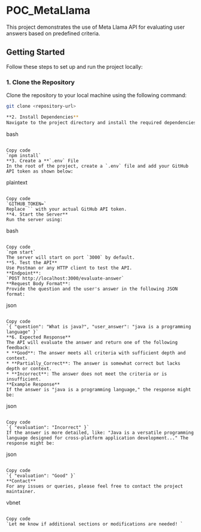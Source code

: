 # POC_MetaLlama  

This project demonstrates the use of Meta Llama API for evaluating user answers based on predefined criteria.  

## **Getting Started**  

Follow these steps to set up and run the project locally:  

### **1. Clone the Repository**  
Clone the repository to your local machine using the following command:  

```bash  
git clone <repository-url>  

**2. Install Dependencies**
Navigate to the project directory and install the required dependencies using:

```
bash
```

Copy code
`npm install`
**3. Create a **`.env` File
In the root of the project, create a `.env` file and add your GitHub API token as shown below:

```
plaintext
```

Copy code
`GITHUB_TOKEN=`
Replace `` with your actual GitHub API token.
**4. Start the Server**
Run the server using:

```
bash
```

Copy code
`npm start`
The server will start on port `3000` by default.
**5. Test the API**
Use Postman or any HTTP client to test the API.
**Endpoint**:
`POST http://localhost:3000/evaluate-answer`
**Request Body Format**:
Provide the question and the user's answer in the following JSON format:

```
json
```

Copy code
`{ "question": "What is java?", "user_answer": "java is a programming language" }`
**6. Expected Response**
The API will evaluate the answer and return one of the following feedback:
* **Good**: The answer meets all criteria with sufficient depth and context.
* **Partially_Correct**: The answer is somewhat correct but lacks depth or context.
* **Incorrect**: The answer does not meet the criteria or is insufficient.
**Example Response**
If the answer is "java is a programming language," the response might be:

```
json
```

Copy code
`{ "evaluation": "Incorrect" }`
If the answer is more detailed, like: "Java is a versatile programming language designed for cross-platform application development..." The response might be:

```
json
```

Copy code
`{ "evaluation": "Good" }`
**Contact**
For any issues or queries, please feel free to contact the project maintainer.

```
vbnet
```

Copy code
`Let me know if additional sections or modifications are needed! `   
